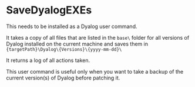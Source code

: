 # SaveDyalogEXEs

This needs to be installed as a Dyalog user command.

It takes a copy of all files that are listed in the `base\` folder for all versions of Dyalog
installed on the current machine and saves them in `{targetPath}\Dyalog\{Versions}\{yyyy-mm-dd}\`

It returns a log of all actions taken.

This user command is useful only when you want to take a backup of the current version(s) of Dyalog before patching it.

